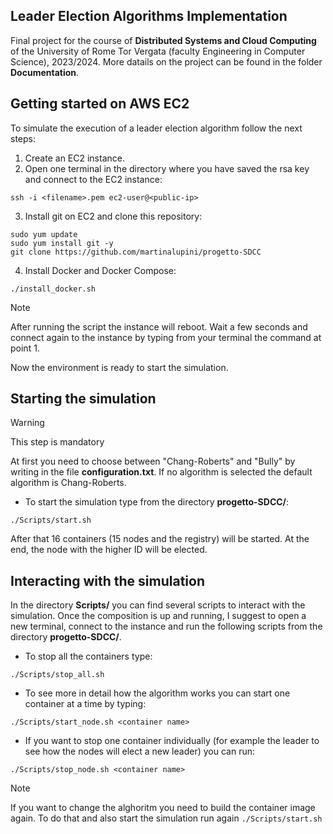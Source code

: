 ## Leader Election Algorithms Implementation

Final project for the course of **Distributed Systems and Cloud Computing** of the University of Rome Tor Vergata (faculty Engineering in Computer Science), 2023/2024.
More datails on the project can be found in the folder **Documentation**.

## Getting started on AWS EC2

To simulate the execution of a leader election algorithm follow the next steps:

1. Create an EC2 instance.
2. Open one terminal in the directory where you have saved the rsa key and connect to the EC2 instance:
```
ssh -i <filename>.pem ec2-user@<public-ip>
```
3. Install git on EC2 and clone this repository:
```
sudo yum update
sudo yum install git -y
git clone https://github.com/martinalupini/progetto-SDCC
```
4. Install Docker and Docker Compose:
```
./install_docker.sh
```
> [!NOTE]
> After running the script the instance will reboot. Wait a few seconds and connect again to the instance by typing from your terminal the command at point 1.

Now the environment is ready to start the simulation.

## Starting the simulation

> [!WARNING]
> This step is mandatory

At first you need to choose between "Chang-Roberts" and "Bully" by writing in the file **configuration.txt**. 
If no algorithm is selected the default algorithm is Chang-Roberts. 

- To start the simulation type from the directory **progetto-SDCC/**:
```
./Scripts/start.sh
```
After that 16 containers (15 nodes and the registry) will be started. At the end, the node with the higher ID will be elected.

## Interacting with the simulation

In the directory **Scripts/** you can find several scripts to interact with the simulation.
Once the composition is up and running, I suggest to open a new terminal, connect to the instance and run the following scripts from the directory **progetto-SDCC/**.

- To stop all the containers type:
```
./Scripts/stop_all.sh
```
- To see more in detail how the algorithm works you can start one container at a time by typing:
```
./Scripts/start_node.sh <container name>
```
- If you want to stop one container individually (for example the leader to see how the nodes will elect a new leader) you can run:
```
./Scripts/stop_node.sh <container name>
```
> [!NOTE]
> If you want to change the alghoritm you need to build the container image again. To do that and also start the simulation run again `./Scripts/start.sh`


